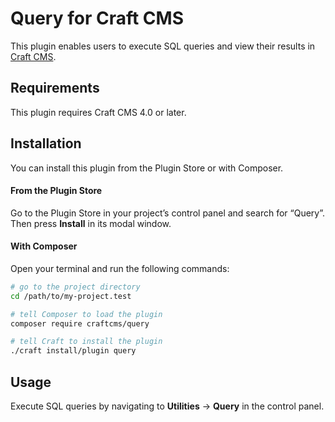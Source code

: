 # Query for Craft CMS

This plugin enables users to execute SQL queries and view their results in [Craft CMS](https://craftcms.com).

## Requirements

This plugin requires Craft CMS 4.0 or later.

## Installation

You can install this plugin from the Plugin Store or with Composer.

#### From the Plugin Store

Go to the Plugin Store in your project’s control panel and search for “Query”. Then press **Install** in its modal window.

#### With Composer

Open your terminal and run the following commands:

```bash
# go to the project directory
cd /path/to/my-project.test

# tell Composer to load the plugin
composer require craftcms/query

# tell Craft to install the plugin
./craft install/plugin query
```

## Usage

Execute SQL queries by navigating to **Utilities** → **Query** in the control panel.
